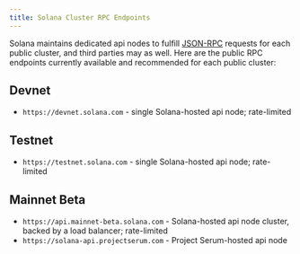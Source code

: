 ```yaml
---
title: Solana Cluster RPC Endpoints
---
```


Solana maintains dedicated api nodes to fulfill [JSON-RPC](developing/clients/jsonrpc-api.md)
requests for each public cluster, and third parties may as well. Here are the
public RPC endpoints currently available and recommended for each public cluster:

## Devnet

- `https://devnet.solana.com` - single Solana-hosted api node; rate-limited

## Testnet

- `https://testnet.solana.com` - single Solana-hosted api node; rate-limited

## Mainnet Beta

- `https://api.mainnet-beta.solana.com` - Solana-hosted api node cluster, backed by a load balancer; rate-limited
- `https://solana-api.projectserum.com` - Project Serum-hosted api node
